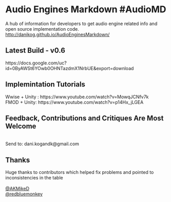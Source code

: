 # Audio Engines Markdown #AudioMD
A hub of information for developers to get audio engine related info and open source implementation code.
<br>
http://danikog.github.io/AudioEnginesMarkdown/
<h2>Latest Build - v0.6</h2>
https://docs.google.com/uc?id=0ByAWSt6YOwb0OHNTazdmX1NrbUE&export=download
<br>
<h2> Implemintation Tutorials</h2>
Wwise + Unity : https://www.youtube.com/watch?v=MowqJCNfv7k
<br>
FMOD + Unity: https://www.youtube.com/watch?v=p14Hx_jLGEA
<br>
<h2> Feedback, Contributions and Critiques Are Most Welcome </h2>
<br>
Send to: dani.kogandk@gmail.com
<h2>Thanks</h2>
Huge thanks to contributors which helped fix problems and pointed to inconsistencies in the table
<br>
<br>
<a href="https://twitter.com/AKMikeDn" target="_blank">@AKMikeD</a>
<br>
<a href="https://twitter.com/redbluemonkey" target="_blank">@redbluemonkey</a>

